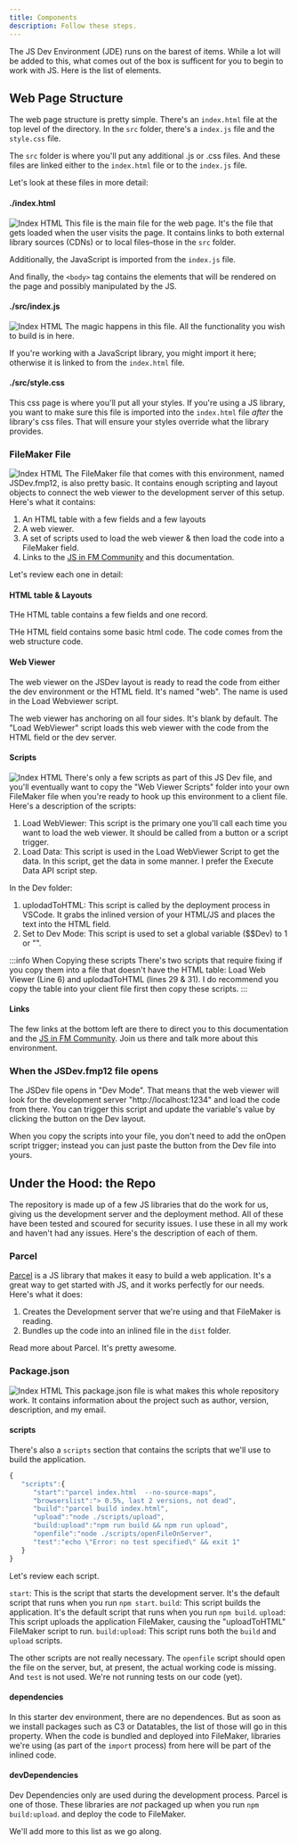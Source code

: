 ```yaml
---
title: Components
description: Follow these steps.
---
```


The JS Dev Environment (JDE) runs on the barest of items. While a lot will be added to this, what comes out of the box is sufficent for you to begin to work with JS. Here is the list of elements.

## Web Page Structure

The web page structure is pretty simple. There's an `index.html` file at the top level of the directory. In the `src` folder, there's a `index.js` file and the `style.css` file.

The `src` folder is where you'll put any additional .js or .css files. And these files are linked either to the `index.html` file or to the `index.js` file.

Let's look at these files in more detail:

#### ./index.html

![Index HTML](/img/indexhtmlImg.png)
This file is the main file for the web page. It's the file that gets loaded when the user visits the page. It contains links to both external library sources (CDNs) or to local files–those in the `src` folder.

Additionally, the JavaScript is imported from the `index.js` file.

And finally, the `<body>` tag contains the elements that will be rendered on the page and possibly manipulated by the JS.

#### ./src/index.js

![Index HTML](/img/src_index_js.png)
The magic happens in this file. All the functionality you wish to build is in here.

If you're working with a JavaScript library, you might import it here; otherwise it is linked to from the `index.html` file.

#### ./src/style.css

This css page is where you'll put all your styles. If you're using a JS library, you want to make sure this file is imported into the `index.html` file _after_ the library's css files. That will ensure your styles override what the library provides.

### FileMaker File

![Index HTML](/img/FMFile.png)
The FileMaker file that comes with this environment, named JSDev.fmp12, is also pretty basic. It contains enough scripting and layout objects to connect the web viewer to the development server of this setup. Here's what it contains:

1. An HTML table with a few fields and a few layouts
2. A web viewer.
3. A set of scripts used to load the web viewer & then load the code into a FileMaker field.
4. Links to the [JS in FM Community](https://community.jsinfm.com/home) and this documentation.

Let's review each one in detail:

#### HTML table & Layouts

THe HTML table contains a few fields and one record.

THe HTML field contains some basic html code. The code comes from the web structure code.

#### Web Viewer

The web viewer on the JSDev layout is ready to read the code from either the dev environment or the HTML field. It's named "web". The name is used in the Load Webviewer script.

The web viewer has anchoring on all four sides.
It's blank by default. The "Load WebViewer" script loads this web viewer with the code from the HTML field or the dev server.

#### Scripts

![Index HTML](/img/ScriptWorkspace.png)
There's only a few scripts as part of this JS Dev file, and you'll eventually want to copy the "Web Viewer Scripts" folder into your own FileMaker file when you're ready to hook up this environment to a client file. Here's a description of the scripts:

1. Load WebViewer: This script is the primary one you'll call each time you want to load the web viewer. It should be called from a button or a script trigger.
2. Load Data: This script is used in the Load WebViewer Script to get the data. In this script, get the data in some manner. I prefer the Execute Data API script step.

In the Dev folder:

1. uplodadToHTML: This script is called by the deployment process in VSCode. It grabs the inlined version of your HTML/JS and places the text into the HTML field.
2. Set to Dev Mode: This script is used to set a global variable ($$Dev) to 1 or "".

:::info When Copying these scripts
There's two scripts that require fixing if you copy them into a file that doesn't have the HTML table: Load Web Viewer (Line 6) and uplodadToHTML (lines 29 & 31). I do recommend you copy the table into your client file first then copy these scripts.
:::

#### Links

The few links at the bottom left are there to direct you to this documentation and the [JS in FM Community](https://community.jsinfm.com/home). Join us there and talk more about this environment.

### When the JSDev.fmp12 file opens

The JSDev file opens in "Dev Mode". That means that the web viewer will look for the development server "http://localhost:1234" and load the code from there. You can trigger this script and update the variable's value by clicking the button on the Dev layout.

When you copy the scripts into your file, you don't need to add the onOpen script trigger; instead you can just paste the button from the Dev file into yours.

## Under the Hood: the Repo

The repository is made up of a few JS libraries that do the work for us, giving us the development server and the deployment method. All of these have been tested and scoured for security issues. I use these in all my work and haven't had any issues. Here's the description of each of them.

### Parcel

[Parcel](https://parceljs.org/) is a JS library that makes it easy to build a web application. It's a great way to get started with JS, and it works perfectly for our needs. Here's what it does:

1. Creates the Development server that we're using and that FileMaker is reading.
2. Bundles up the code into an inlined file in the `dist` folder.

Read more about Parcel. It's pretty awesome.

### Package.json

![Index HTML](/img/packagejson.png)
This package.json file is what makes this whole repository work. It contains information about the project such as author, version, description, and my email.

#### scripts

There's also a `scripts` section that contains the scripts that we'll use to build the application.

```js
{
   "scripts":{
      "start":"parcel index.html  --no-source-maps",
      "browserslist":"> 0.5%, last 2 versions, not dead",
      "build":"parcel build index.html",
      "upload":"node ./scripts/upload",
      "build:upload":"npm run build && npm run upload",
      "openfile":"node ./scripts/openFileOnServer",
      "test":"echo \"Error: no test specified\" && exit 1"
   }
}
```

Let's review each script.

`start`: This is the script that starts the development server. It's the default script that runs when you run `npm start`.
`build`: This script builds the application. It's the default script that runs when you run `npm build`.
`upload`: This script uploads the application FileMaker, causing the "uploadToHTML" FileMaker script to run.
`build:upload`: This script runs both the `build` and `upload` scripts.

The other scripts are not really necessary. The `openfile` script should open the file on the server, but, at present, the actual working code is missing. And `test` is not used. We're not running tests on our code (yet).

#### dependencies

In this starter dev environment, there are no dependences. But as soon as we install packages such as C3 or Datatables, the list of those will go in this property. When the code is bundled and deployed into FileMaker, libraries we're using (as part of the `import` process) from here will be part of the inlined code.

#### devDependencies

Dev Dependencies only are used during the development process. Parcel is one of those. These libraries are _not_ packaged up when you run `npm build:upload`. and deploy the code to FileMaker.



We'll add more to this list as we go along.
